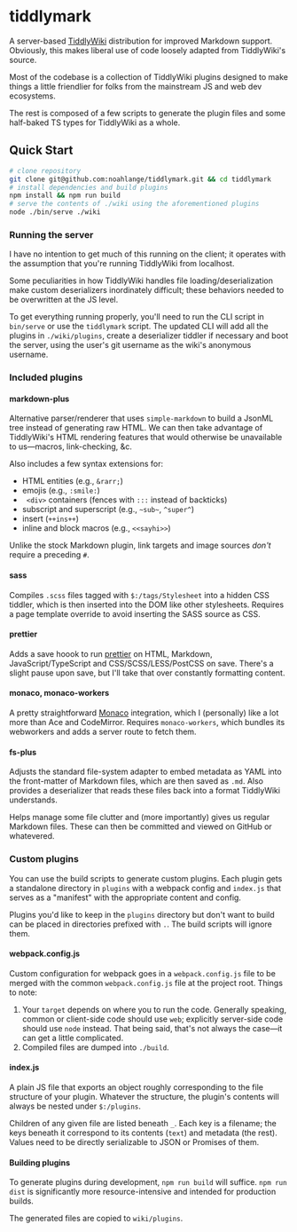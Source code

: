 # tiddlymark

A server-based [TiddlyWiki](https://tiddlywiki.com/) distribution for improved
Markdown support. Obviously, this makes liberal use of code loosely adapted from
TiddlyWiki's source.

Most of the codebase is a collection of TiddlyWiki plugins designed to make
things a little friendlier for folks from the mainstream JS and web dev
ecosystems.

The rest is composed of a few scripts to generate the plugin files and some
half-baked TS types for TiddlyWiki as a whole.

## Quick Start

```bash
# clone repository
git clone git@github.com:noahlange/tiddlymark.git && cd tiddlymark
# install dependencies and build plugins
npm install && npm run build
# serve the contents of ./wiki using the aforementioned plugins
node ./bin/serve ./wiki
```

### Running the server

I have no intention to get much of this running on the client; it operates with
the assumption that you're running TiddlyWiki from localhost.

Some peculiarities in how TiddlyWiki handles file loading/deserialization make
custom deserializers inordinately difficult; these behaviors needed to be
overwritten at the JS level.

To get everything running properly, you'll need to run the CLI script in
`bin/serve` or use the `tiddlymark` script. The updated CLI will add all the
plugins in `./wiki/plugins`, create a deserializer tiddler if necessary and boot
the server, using the user's git username as the wiki's anonymous username.

### Included plugins

#### markdown-plus

Alternative parser/renderer that uses `simple-markdown` to build a JsonML tree
instead of generating raw HTML. We can then take advantage of TiddlyWiki's HTML
rendering features that would otherwise be unavailable to us&mdash;macros,
link-checking, &amp;c.

Also includes a few syntax extensions for:

- HTML entities (e.g., `&rarr;`)
- emojis (e.g., `:smile:`)
- ` <div>` containers (fences with `:::` instead of backticks)
- subscript and superscript (e.g., `~sub~`, `^super^`)
- insert (`++ins++`)
- inline and block macros (e.g., `<<sayhi>>`)

Unlike the stock Markdown plugin, link targets and image sources _don't_ require
a preceding `#`.

#### sass

Compiles `.scss` files tagged with `$:/tags/Stylesheet` into a hidden CSS
tiddler, which is then inserted into the DOM like other stylesheets. Requires a
page template override to avoid inserting the SASS source as CSS.

#### prettier

Adds a save hoook to run [prettier](https://prettier.io) on HTML, Markdown,
JavaScript/TypeScript and CSS/SCSS/LESS/PostCSS on save. There's a slight pause
upon save, but I'll take that over constantly formatting content.

#### monaco, monaco-workers

A pretty straightforward [Monaco](https://github.com/Microsoft/monaco-editor)
integration, which I (personally) like a lot more than Ace and CodeMirror.
Requires `monaco-workers`, which bundles its webworkers and adds a server route
to fetch them.

#### fs-plus

Adjusts the standard file-system adapter to embed metadata as YAML into the
front-matter of Markdown files, which are then saved as `.md`. Also provides a
deserializer that reads these files back into a format TiddlyWiki understands.

Helps manage some file clutter and (more importantly) gives us regular Markdown
files. These can then be committed and viewed on GitHub or whatevered.

### Custom plugins

You can use the build scripts to generate custom plugins. Each plugin gets a
standalone directory in `plugins` with a webpack config and `index.js` that
serves as a "manifest" with the appropriate content and config.

Plugins you'd like to keep in the `plugins` directory but don't want to build
can be placed in directories prefixed with `.`. The build scripts will ignore
them.

#### webpack.config.js

Custom configuration for webpack goes in a `webpack.config.js` file to be merged
with the common `webpack.config.js` file at the project root. Things to note:

1. Your `target` depends on where you to run the code. Generally speaking,
   common or client-side code should use `web`; explicitly server-side code
   should use `node` instead. That being said, that's not always the case—it can
   get a little complicated.
2. Compiled files are dumped into `./build`.

#### index.js

A plain JS file that exports an object roughly corresponding to the file
structure of your plugin. Whatever the structure, the plugin's contents will
always be nested under `$:/plugins`.

Children of any given file are listed beneath `_`. Each key is a filename; the
keys beneath it correspond to its contents (`text`) and metadata (the rest).
Values need to be directly serializable to JSON or Promises of them.

#### Building plugins

To generate plugins during development, `npm run build` will suffice.
`npm run dist` is significantly more resource-intensive and intended for
production builds.

The generated files are copied to `wiki/plugins`.
